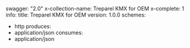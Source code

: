 swagger: "2.0"
x-collection-name: Treparel KMX for OEM
x-complete: 1
info:
  title: Treparel KMX for OEM
  version: 1.0.0
schemes:
- http
produces:
- application/json
consumes:
- application/json